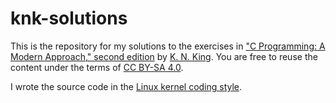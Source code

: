 # knk-solutions

This is the repository for my solutions to the exercises in ["C Programming: A
Modern Approach," second edition][c] by [K. N. King][knk]. You are free to reuse
the content under the terms of [CC BY-SA 4.0](./LICENSE).

I wrote the source code in the [Linux kernel coding style][linux].

[c]: http://knking.com/books/c2/index.html
[knk]: http://knking.com/index.html
[linux]: https://www.kernel.org/doc/html/latest/process/coding-style.html
